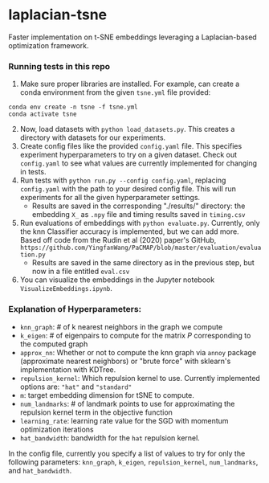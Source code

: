 # laplacian-tsne
Faster implementation on t-SNE embeddings leveraging a Laplacian-based optimization framework. 

### Running tests in this repo

1. Make sure proper libraries are installed. For example, can create a conda environment from the given ``tsne.yml`` file provided:
```
conda env create -n tsne -f tsne.yml
conda activate tsne
```
2. Now, load datasets with ``python load_datasets.py``. This creates a directory with datasets for our experiments. 
3. Create config files like the provided ``config.yaml`` file. This specifies experiment hyperparameters to try on a given dataset. Check out ``config.yaml`` to see what values are currently implemented for changing in tests.
4. Run tests with ``python run.py --config config.yaml``, replacing ``config.yaml`` with the path to your desired config file. This will run experiments for all the given hyperparameter settings. 
    * Results are saved in the corresponding "./results/<DATASETNAME>" directory: the embedding ``X_`` as ``.npy`` file and timing results saved in ``timing.csv``
5. Run evaluations of embeddings with ``python evaluate.py``. Currently, only the knn Classifier accuracy is implemented, but we can add more. Based off code from the Rudin et al (2020) paper's GitHub, ``https://github.com/YingfanWang/PaCMAP/blob/master/evaluation/evaluation.py`` 
    * Results are saved in the same directory as in the previous step, but now in a file entitled ``eval.csv``
6. You can visualize the embeddings in the Jupyter notebook ``VisualizeEmbeddings.ipynb``. 


### Explanation of Hyperparameters:

* ``knn_graph``: # of k nearest neighbors in the graph we compute
* ``k_eigen``: # of eigenpairs to compute for the matrix $P$ corresponding to the computed graph
* ``approx_nn``: Whether or not to compute the knn graph via ``annoy`` package (approximate nearest neighbors) or "brute force" with sklearn's implementation with KDTree.
* ``repulsion_kernel``: Which repulsion kernel to use. Currently implemented options are: ``"hat"`` and ``"standard"``
* ``m``: target embedding dimension for tSNE to compute. 
* ``num_landmarks``: # of landmark points to use for approximating the repulsion kernel term in the objective function
* ``learning_rate``: learning rate value for the SGD with momentum optimization iterations
* ``hat_bandwidth``: bandwidth for the ``hat`` repulsion kernel.

In the config file, currently you specify a list of values to try for only the following parameters: ``knn_graph``, ``k_eigen``, ``repulsion_kernel``, ``num_landmarks``, and ``hat_bandwidth``.


